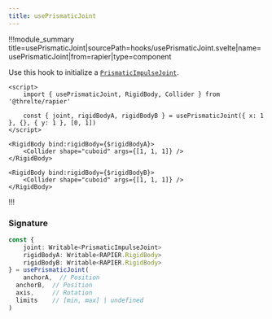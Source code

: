 ```yaml
---
title: usePrismaticJoint
---
```


!!!module_summary title=usePrismaticJoint|sourcePath=hooks/usePrismaticJoint.svelte|name=usePrismaticJoint|from=rapier|type=component

Use this hook to initialize a [`PrismaticImpulseJoint`](https://rapier.rs/docs/user_guides/javascript/joints#prismatic-joint).

```svelte
<script>
	import { usePrismaticJoint, RigidBody, Collider } from '@threlte/rapier'

	const { joint, rigidBodyA, rigidBodyB } = usePrismaticJoint({ x: 1 }, {}, { y: 1 }, [0, 1])
</script>

<RigidBody bind:rigidBody={$rigidBodyA}>
	<Collider shape="cuboid" args={[1, 1, 1]} />
</RigidBody>

<RigidBody bind:rigidBody={$rigidBodyB}>
	<Collider shape="cuboid" args={[1, 1, 1]} />
</RigidBody>
```

!!!

### Signature

```ts
const {
	joint: Writable<PrismaticImpulseJoint>
	rigidBodyA: Writable<RAPIER.RigidBody>
	rigidBodyB: Writable<RAPIER.RigidBody>
} = usePrismaticJoint(
	anchorA,  // Position
  anchorB,  // Position
  axis,     // Rotation
  limits    // [min, max] | undefined
)
```
